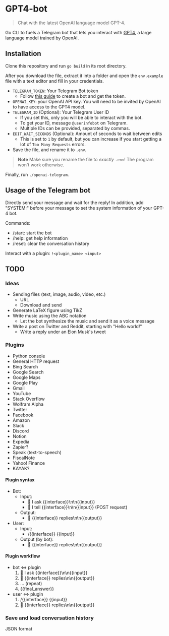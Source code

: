 # GPT4-bot

> Chat with the latest OpenAI language model GPT-4. 

Go CLI to fuels a Telegram bot that lets you interact with [GPT4](https://openai.com/product/gpt-4), a large language model trained by OpenAI.

## Installation

Clone this repository and run `go build` in its root directory. 

After you download the file, extract it into a folder and open the `env.example` file with a text editor and fill in your credentials. 

- `TELEGRAM_TOKEN`: Your Telegram Bot token
  - Follow [this guide](https://core.telegram.org/bots/tutorial#obtain-your-bot-token) to create a bot and get the token.
- `OPENAI_KEY`: your OpenAI API key. You will need to be invited by OpenAI to have access to the GPT4 model. 
- `TELEGRAM_ID` (Optional): Your Telegram User ID
  - If you set this, only you will be able to interact with the bot.
  - To get your ID, message `@userinfobot` on Telegram.
  - Multiple IDs can be provided, separated by commas.
- `EDIT_WAIT_SECONDS` (Optional): Amount of seconds to wait between edits
  - This is set to `1` by default, but you can increase if you start getting a lot of `Too Many Requests` errors.
- Save the file, and rename it to `.env`.

> **Note** Make sure you rename the file to _exactly_ `.env`! The program won't work otherwise.

Finally, run `./openai-telegram`.

## Usage of the Telegram bot

Directly send your message and wait for the reply!
In addition, add "SYSTEM:" before your message to set the system information of your GPT-4 bot. 

Commands:

- /start: start the bot
- /help: get help information
- /reset: clear the conversation history

Interact with a plugin:
`!<plugin_name> <input>`

## TODO

### Ideas

- Sending files (text, image, audio, video, etc.)
  - URL
  - Download and send
- Generate LaTeX figure using TikZ
- Write music using the ABC notation
  - Let the bot synthesize the music and send it as a voice message
- Write a post on Twitter and Reddit, starting with "Hello world!"
  - Write a reply under an Elon Musk's tweet

### Plugins

- Python console
- General HTTP request
- Bing Search
- Google Search
- Google Maps
- Google Play
- Gmail
- YouTube
- Stack Overflow
- Wolfram Alpha
- Twitter
- Facebook
- Amazon
- Slack
- Discord
- Notion
- Expedia
- Zapier?
- Speak (text-to-speech)
- FiscalNote
- Yahoo! Finance
- KAYAK?

#### Plugin syntax

- Bot:
  - Input:
    - 🤖 I ask {{interface}}\n\n{{input}}
    - 🤖 I tell {{interface}}\n\n{{input}} (POST request)
  - Output:
    - 🤖 {{interface}} replies\n\n{{output}}
- User:
  - Input:
    - /{{interface}} {{input}}
  - Output (by bot):
    - 🤖 {{interface}} replies\n\n{{output}}

#### Plugin workflow

- bot <=> plugin
  1. 🤖 I ask {{interface}}\n\n{{input}}
  2. 🤖 {{interface}} replies\n\n{{output}}
  3. ... (repeat)
  4. {{final_answer}}
- user <=> plugin
  1. /{{interface}} {{input}}
  2. 🤖 {{interface}} replies\n\n{{output}}

### Save and load conversation history

JSON format
